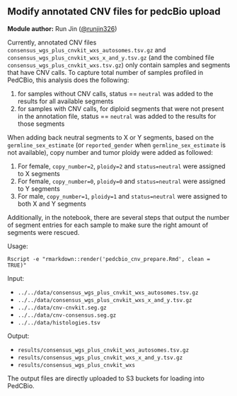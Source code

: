 ## Modify annotated CNV files for pedcBio upload

**Module author:** Run Jin ([@runjin326](https://github.com/runjin326))

Currently, annotated CNV files `consensus_wgs_plus_cnvkit_wxs_autosomes.tsv.gz` and `consensus_wgs_plus_cnvkit_wxs_x_and_y.tsv.gz` (and the combined file `consensus_wgs_plus_cnvkit_wxs.tsv.gz`) only contain samples and segments that have CNV calls.
To capture total number of samples profiled in PedCBio, this analysis does the following:
1) for samples without CNV calls, status == `neutral` was added to the results for all available segments
2) for samples with CNV calls, for diploid segments that were not present in the annotation file, status == `neutral` was added to the results for those segments

When adding back neutral segments to X or Y segments, based on the `germline_sex_estimate` (or `reported_gender` when `germline_sex_estimate` is not available), copy number and tumor ploidy were added as followed:
1) For female, `copy_number=2`, `ploidy=2` and `status=neutral` were assigned to X segments 
2) For female, `copy_number=0`, `ploidy=0` and `status=neutral` were assigned to Y segments 
3) For male, `copy_number=1`, `ploidy=1` and `status=neutral` were assigned to both X and Y segments 

Additionally, in the notebook, there are several steps that output the number of segment entries for each sample to make sure the right amount of segments were rescued. 

Usage:
```
Rscript -e "rmarkdown::render('pedcbio_cnv_prepare.Rmd', clean = TRUE)"

```

Input:
- `../../data/consensus_wgs_plus_cnvkit_wxs_autosomes.tsv.gz`
- `../../data/consensus_wgs_plus_cnvkit_wxs_x_and_y.tsv.gz`
- `../../data/cnv-cnvkit.seg.gz`
- `../../data/cnv-consensus.seg.gz`
- `../../data/histologies.tsv`

Output:
- `results/consensus_wgs_plus_cnvkit_wxs_autosomes.tsv.gz`
- `results/consensus_wgs_plus_cnvkit_wxs_x_and_y.tsv.gz`
- `results/consensus_wgs_plus_cnvkit_wxs`

The output files are directly uploaded to S3 buckets for loading into PedCBio.
